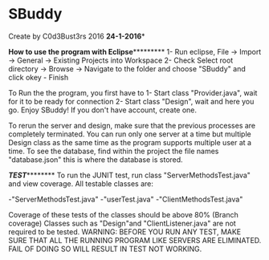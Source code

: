 # SBuddy

Create by C0d3Bust3rs 2016
********24-1-2016*********

********************How to use the program with Eclipse*****************************
1- Run eclipse, File -> Import -> General -> Existing Projects into Workspace
2-  Check Select root directory -> Browse ->  Navigate to the folder and choose "SBuddy" and click okey - Finish

To Run the the program, you first have to 
1- Start class "Provider.java", wait for it to be ready for connection
2- Start class "Design", wait and here you go. Enjoy SBuddy!
If you don't have account, create one.

To rerun the server and design, make sure that the previous processes are completely terminated.
You can run only one server at a time but multiple Design class as the same time as the program supports multiple user at a time.
To see the database, find within the project the file names "database.json" this is where the database is stored.




*************************TEST*********************************
To run the JUNIT test, run class "ServerMethodsTest.java" and view coverage. All testable classes are:

-"ServerMethodsTest.java"
-"userTest.java"
-"ClientMethodsTest.java"

Coverage of these tests of the classes should be above 80% (Branch coverage)
Classes such as "Design"and "ClientListener.java" are not required to be tested.
WARNING: BEFORE YOU RUN ANY TEST, MAKE SURE THAT ALL THE RUNNING PROGRAM LIKE SERVERS ARE ELIMINATED. 
FAIL OF DOING SO WILL RESULT IN TEST NOT WORKING.


